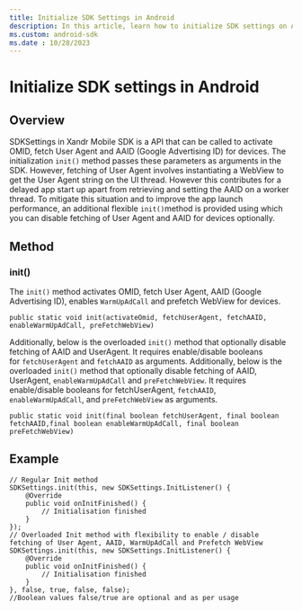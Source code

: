 ```yaml
---
title: Initialize SDK Settings in Android
description: In this article, learn how to initialize SDK settings on Android devices using a method and an example for better understanding.
ms.custom: android-sdk
ms.date : 10/28/2023
---
```


# Initialize SDK settings in Android

## Overview

SDKSettings in Xandr Mobile SDK is a API that can be called to activate OMID, fetch User Agent and AAID (Google Advertising ID) for devices. The initialization `init()` method passes these parameters as arguments in the SDK. However, fetching of User Agent involves instantiating a WebView to get the User Agent string on the UI thread. However this contributes for a delayed app start up apart
from retrieving and setting the AAID on a worker thread. To mitigate this situation and to improve the app launch performance, an additional flexible `init()`method is provided using which you can disable fetching of User Agent and AAID for devices optionally.

## Method

### init()

The `init()` method activates OMID, fetch User Agent, AAID (Google Advertising ID), enables `WarmUpAdCall` and prefetch WebView for devices.

``` 
public static void init(activateOmid, fetchUserAgent, fetchAAID, enableWarmUpAdCall, preFetchWebView)
```

Additionally, below is the overloaded `init()` method that optionally disable fetching of AAID and UserAgent. It requires enable/disable
booleans for `fetchUserAgent` and `fetchAAID` as arguments. Additionally, below is the overloaded `init()` method that optionally
disable fetching of AAID, UserAgent, `enableWarmUpAdCall` and `preFetchWebView`. It requires enable/disable booleans for fetchUserAgent, `fetchAAID`, `enableWarmUpAdCall`, and `preFetchWebView` as arguments.

``` 
public static void init(final boolean fetchUserAgent, final boolean fetchAAID,final boolean enableWarmUpAdCall, final boolean preFetchWebView)
```

## Example

``` 
// Regular Init method
SDKSettings.init(this, new SDKSettings.InitListener() {
    @Override
    public void onInitFinished() {
        // Initialisation finished
    }
});
// Overloaded Init method with flexibility to enable / disable fetching of User Agent, AAID, WarmUpAdCall and Prefetch WebView
SDKSettings.init(this, new SDKSettings.InitListener() {
    @Override
    public void onInitFinished() {
        // Initialisation finished
    }
}, false, true, false, false);
//Boolean values false/true are optional and as per usage
```
